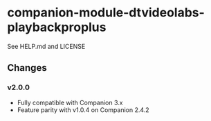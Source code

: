 # companion-module-dtvideolabs-playbackproplus
See HELP.md and LICENSE

## Changes

### v2.0.0

- Fully compatible with Companion 3.x
- Feature parity with v1.0.4 on Companion 2.4.2
